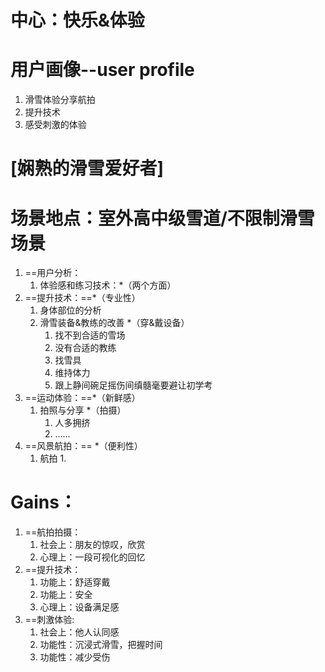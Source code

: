 # 中心：快乐&体验

# 用户画像--user profile

1. 滑雪体验分享航拍
2. 提升技术
3. 感受刺激的体验
# [娴熟的滑雪爱好者]
# 场景地点：室外高中级雪道/不限制滑雪场景

1. ==用户分析：
	1. 体验感和练习技术：*（两个方面）
2. ==提升技术：==*（专业性）
	1. 身体部位的分析
	2. 滑雪装备&教练的改善 *（穿&戴设备）
		1. 找不到合适的雪场
		2. 没有合适的教练
		3. 找雪具
		4. 维持体力
		5. 跟上静间碗足摇伤间缜髓毫要避让初学考
3. ==运动体验：==*（新鲜感）
	1. 拍照与分享 *（拍摄）
		1. 人多拥挤
		2. ......
4. ==风景航拍：== *（便利性）
	1. 航拍
		1. 
# Gains：

1. ==航拍拍摄：
	1. 社会上：朋友的惊叹，欣赏
	2. 心理上：一段可视化的回忆
2. ==提升技术：
	1. 功能上：舒适穿戴
	2. 功能上：安全
	3. 心理上：设备满足感
3. ==刺激体验:
	1. 社会上：他人认同感
	2. 功能性：沉浸式滑雪，把握时间
	3. 功能性：减少受伤
